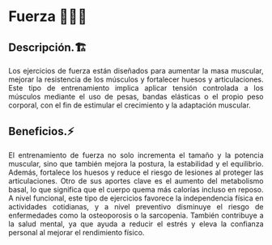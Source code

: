 # Fuerza 🏋️‍♂️💪


## Descripción.🏗️

<p align="justify">Los ejercicios de fuerza están diseñados para aumentar la masa muscular, mejorar la resistencia de los músculos y fortalecer huesos y articulaciones. Este tipo de entrenamiento implica aplicar tensión controlada a los músculos mediante el uso de pesas, bandas elásticas o el propio peso corporal, con el fin de estimular el crecimiento y la adaptación muscular.</p>


## Beneficios.⚡
<p align="justify">El entrenamiento de fuerza no solo incrementa el tamaño y la potencia muscular, sino que también mejora la postura, la estabilidad y el equilibrio. Además, fortalece los huesos y reduce el riesgo de lesiones al proteger las articulaciones. Otro de sus aportes clave es el aumento del metabolismo basal, lo que significa que el cuerpo quema más calorías incluso en reposo. A nivel funcional, este tipo de ejercicios favorece la independencia física en actividades cotidianas, y a nivel preventivo disminuye el riesgo de enfermedades como la osteoporosis o la sarcopenia. También contribuye a la salud mental, ya que ayuda a reducir el estrés y eleva la confianza personal al mejorar el rendimiento físico.</p>
